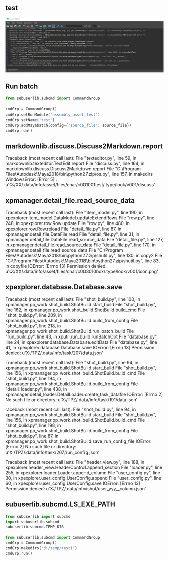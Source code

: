 ## test



![image-20230516181513783](images/image-20230516181513783.png)



## Run batch

```python
from subuserlib.subcmd import CommandGroup

cmdGrp = CommandGroup()
cmdGrp.setRunModule("assembly_asset_test")
cmdGrp.setName('test')
cmdGrp.addMayabatch(config={'source_file': source_file})
cmdGrp.run()

```



## markdownlib.discuss.Discuss2Markdown.report



Traceback (most recent call last):
  File "texteditor.py", line 59, in markdownlib.texteditor.TextEdit.report
  File "discuss.py", line 164, in markdownlib.discuss.Discuss2Markdown.report
  File "C:\Program Files\Autodesk\Maya2018\bin\python27.zip\os.py", line 157, in makedirs
WindowsError: [Error 5] : u'Q:/XX/.data/info/asset/files/char/c001001test/.type/look/v001/discuss'



## xpmanager.detail_file.read_source_data



Traceback (most recent call last):
  File "item_model.py", line 190, in xpexplorer.item_model.DataModel.updateExtendRows
  File "row.py", line 248, in xpexplorer.row.Row.update
  File "row.py", line 480, in xpexplorer.row.Row.reload
  File "detail_file.py", line 87, in xpmanager.detail_file.DataFile.read
  File "detail_file.py", line 31, in xpmanager.detail_file.DataFile.read_source_data
  File "detail_file.py", line 127, in xpmanager.detail_file.read_source_data
  File "detail_file.py", line 170, in xpmanager.detail_file.read_source_data
  File "C:\Program Files\Autodesk\Maya2018\bin\python27.zip\shutil.py", line 130, in copy2
  File "C:\Program Files\Autodesk\Maya2018\bin\python27.zip\shutil.py", line 83, in copyfile
IOError: [Errno 13] Permission denied: u'Q:/XX/.data/info/asset/files/char/c003010box/.type/look/v001/icon.png'





## xpexplorer.database.Database.save



Traceback (most recent call last):
  File "shot_build.py", line 100, in xpmanager.pp_work.shot_build.ShotBuild.start_build
  File "shot_build.py", line 162, in xpmanager.pp_work.shot_build.ShotBuild.build_cmd
  File "shot_build.py", line 209, in xpmanager.pp_work.shot_build.ShotBuild.build_from_config
  File "shot_build.py", line 218, in xpmanager.pp_work.shot_build.ShotBuild.run_batch_build
  File "run_build.py", line 43, in xputil.run_build.runBatchOpt
  File "database.py", line 24, in xpexplorer.database.Database.editData
  File "database.py", line 41, in xpexplorer.database.Database.save
IOError: [Errno 13] Permission denied: u'X:/TPZ/.data/info/task/207/data.json'


Traceback (most recent call last):
  File "shot_build.py", line 94, in xpmanager.pp_work.shot_build.ShotBuild.start_build
  File "shot_build.py", line 156, in xpmanager.pp_work.shot_build.ShotBuild.build_cmd
  File "shot_build.py", line 194, in xpmanager.pp_work.shot_build.ShotBuild.build_from_config
  File "detail_loader.py", line 438, in xpmanager.detail_loader.DetailLoader.create_task_datafile
IOError: [Errno 2] No such file or directory: u'X:/TPZ/.data/info/task/191/data.json'

raceback (most recent call last):
  File "shot_build.py", line 94, in xpmanager.pp_work.shot_build.ShotBuild.start_build
  File "shot_build.py", line 156, in xpmanager.pp_work.shot_build.ShotBuild.build_cmd
  File "shot_build.py", line 198, in xpmanager.pp_work.shot_build.ShotBuild.build_from_config
  File "shot_build.py", line 87, in xpmanager.pp_work.shot_build.ShotBuild.save_run_config_file
IOError: [Errno 2] No such file or directory: u'X:/TPZ/.data/info/task/207/run_config.json'



Traceback (most recent call last):
  File "header_view.py", line 188, in xpexplorer.header_view.HeaderControl.append_section
  File "loader.py", line 255, in xpexplorer.loader.Loader.append_column
  File "user_config.py", line 30, in xpexplorer.user_config.UserConfig.append
  File "user_config.py", line 60, in xpexplorer.user_config.UserConfig.save
IOError: [Errno 13] Permission denied: u'X:/TPZ/.data/info/shot/user_yyy__column.json'





## subuserlib.subcmd.LS_EXE_PATH



```python
from subuserlib import subcmd
import subuserlib.subcmd
subuserlib.subcmd.TEMP_DIR

from subuserlib.subcmd import CommandGroup
cmdGrp = CommandGroup()
cmdGrp.makedirs("d:/temp/test1")
cmdGrp.run()
```






